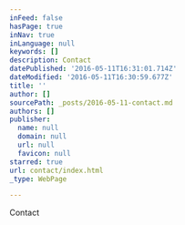 ```yaml
---
inFeed: false
hasPage: true
inNav: true
inLanguage: null
keywords: []
description: Contact
datePublished: '2016-05-11T16:31:01.714Z'
dateModified: '2016-05-11T16:30:59.677Z'
title: ''
author: []
sourcePath: _posts/2016-05-11-contact.md
authors: []
publisher:
  name: null
  domain: null
  url: null
  favicon: null
starred: true
url: contact/index.html
_type: WebPage

---
```

Contact